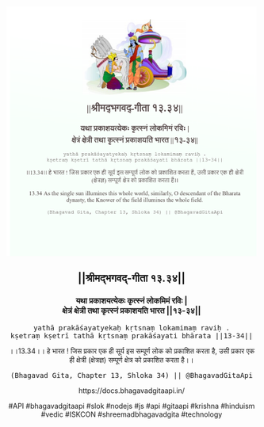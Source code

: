 <img src="../../asset/BG_13_34.png"/>
<center><h2>||श्रीमद्‍भगवद्‍-गीता १३.३४||</h2>
<h3>यथा प्रकाशयत्येकः कृत्स्नं लोकमिमं रविः |<br/>क्षेत्रं क्षेत्री तथा कृत्स्नं प्रकाशयति भारत ||१३-३४||</h3>
<pre>yathā prakāśayatyekaḥ kṛtsnaṃ lokamimaṃ raviḥ .<br/>kṣetraṃ kṣetrī tathā kṛtsnaṃ prakāśayati bhārata ||13-34||</pre>
<p>।।13.34।। हे भारत ! जिस प्रकार एक ही सूर्य इस सम्पूर्ण लोक को प्रकाशित करता है, उसी प्रकार एक ही क्षेत्री (क्षेत्रज्ञ) सम्पूर्ण क्षेत्र को प्रकाशित करता है।।</p>
<pre>(Bhagavad Gita, Chapter 13, Shloka 34) || @BhagavadGitaApi</pre><p>https://docs.bhagavadgitaapi.in/</p><p>#API #bhagavadgitaapi #slok #nodejs #js #api #gitaapi #krishna #hinduism #vedic #ISKCON #shreemadbhagavadgita #technology</p></center>